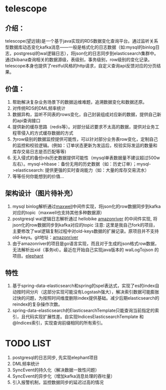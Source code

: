 # telescope

## 介绍：
telescope(望远镜)是一个基于java实现的RDS数据变化查询平台。通过监听关系型数据库动态变化kafka消息——一般是格式化的日志数据（如:mysql的binlog日志，postgresql的wal逻辑日志），将json化的日志同步到elasticsearch集群中。
通过kibana查询相关的数据源级，表级别，事务级别，row级别的变化记录。telescope本身也提供了restful风格的http请求，自定义查询api反馈对应的分页结果。

## 价值：
1. 帮助解决复杂业务场景下的数据运维难题，追溯数据变化和数据还原。
2. 对传统RDS的DML频率统计
3. 数据异构，监听不同表的rows变化，自己封装组成对应新的数据，提供自己新的api查询接口
4. 提供新的缓存思路（redis等）。对部分延迟要求不太高的数据，提供对业务工程零侵入的方式缓存数据的方式
5. 为row级别的数据监控提供可能性，可以针对部分业务表row变化，定制自己的监控和校验逻辑。(例如：订单状态更新为发运后，校验实际发运的数量和库存交易日志是否匹配等等)
6. 无入侵式的备份rds历史数据提供可能性（mysql单表数据量不建议超过500w左右）。mysql->hbase：备份无用的历史数据（如：历史订单）；mysql->elasticsearch: 提供更强的实时查询能力（如：大量的库存交易流水）
7. 等等任何你能想到的价值...

## 架构设计（图片待补充）
1. mysql binlog解析通过[maxwell](https://github.com/zendesk/maxwell.git)中间件实现，将json化的row数据同步到kafka对应的topic（maxwell也支持其他多种数据源）
2. postgresql wal逻辑日志解析通过 hellobike [amazonriver](https://github.com/lee528066/amazonriver.git) 的中间件实现, 将json化的row数据同步到kafka对应的topic
注意: 这里是我自己fork的项目，主要修改了wal逻辑复制过程中对old-keys数据的扩展记录。原项目并不支持old-keys。git地址：[amazonriver](https://github.com/hellobike/amazonriver.git)
3. 由于amazonriver的项目是go语言实现，而且对于生成的json格式row数据，无法解析出xid（事务id）。最近在开始自己实现java版本的 walLogTojson 的项目。[elephant](https://github.com/lee528066/elephant.git)

## 特性
1. 基于spring-data-elasticsearch和spring的spel表达式，实现了es的index自动按时间分片（这部分实现可能没有Logstash强大），解决索引数据可能膨胀过快的问题，为按照时间维度删除index提供基础。减少后期elasticsearch的reindex的复杂操作次数。
2. spring-data-elasticsearch的ElasticsearchTemplate只能查询当前指定的索引，且代码实现扩展性差。自实现IndicesElasticsearchTemplate
和@Indices索引，实现查询前缀相同的所有索引。

# TODO LIST
1. postgresql的日志同步, 先实现elephant项目
2. DML频率统计
3. SyncEvent的持久化（解决数据一致性问题）
4. SyncEvent的异步化（增加kafka消息处理的吞吐量）
5. 引入报警机制，监控数据同步的延迟过高的情况
